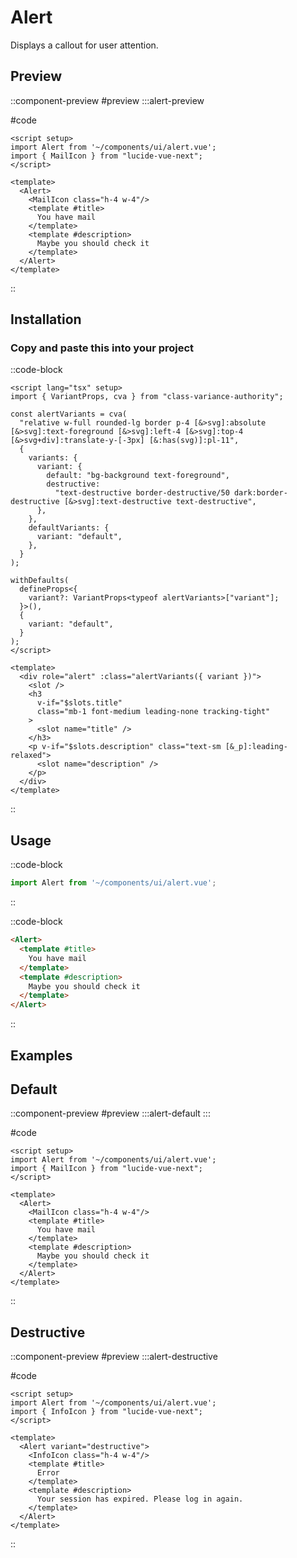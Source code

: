# Alert

Displays a callout for user attention.


## Preview
::component-preview
#preview
  :::alert-preview

#code 
```vue
<script setup>
import Alert from '~/components/ui/alert.vue';
import { MailIcon } from "lucide-vue-next";
</script>

<template>
  <Alert>
    <MailIcon class="h-4 w-4"/>
    <template #title>
      You have mail
    </template>
    <template #description>
      Maybe you should check it
    </template>
  </Alert>
</template>
```
::

## Installation

### Copy and paste this into your project
::code-block
```vue
<script lang="tsx" setup>
import { VariantProps, cva } from "class-variance-authority";

const alertVariants = cva(
  "relative w-full rounded-lg border p-4 [&>svg]:absolute [&>svg]:text-foreground [&>svg]:left-4 [&>svg]:top-4 [&>svg+div]:translate-y-[-3px] [&:has(svg)]:pl-11",
  {
    variants: {
      variant: {
        default: "bg-background text-foreground",
        destructive:
          "text-destructive border-destructive/50 dark:border-destructive [&>svg]:text-destructive text-destructive",
      },
    },
    defaultVariants: {
      variant: "default",
    },
  }
);

withDefaults(
  defineProps<{
    variant?: VariantProps<typeof alertVariants>["variant"];
  }>(),
  {
    variant: "default",
  }
);
</script>

<template>
  <div role="alert" :class="alertVariants({ variant })">
    <slot />
    <h3
      v-if="$slots.title"
      class="mb-1 font-medium leading-none tracking-tight"
    >
      <slot name="title" />
    </h3>
    <p v-if="$slots.description" class="text-sm [&_p]:leading-relaxed">
      <slot name="description" />
    </p>
  </div>
</template>
```
::

## Usage
::code-block
```ts
import Alert from '~/components/ui/alert.vue';
```
::

::code-block
```html
<Alert>
  <template #title>
    You have mail
  </template>
  <template #description>
    Maybe you should check it
  </template>
</Alert>
```
::

## Examples

## Default
::component-preview
#preview
  :::alert-default
  :::

#code 
```vue
<script setup>
import Alert from '~/components/ui/alert.vue';
import { MailIcon } from "lucide-vue-next";
</script>

<template>
  <Alert>
    <MailIcon class="h-4 w-4"/>
    <template #title>
      You have mail
    </template>
    <template #description>
      Maybe you should check it
    </template>
  </Alert>
</template>
```
::


## Destructive
::component-preview
#preview
  :::alert-destructive

#code 
```vue
<script setup>
import Alert from '~/components/ui/alert.vue';
import { InfoIcon } from "lucide-vue-next";
</script>

<template>
  <Alert variant="destructive">
    <InfoIcon class="h-4 w-4"/>
    <template #title>
      Error
    </template>
    <template #description>
      Your session has expired. Please log in again.
    </template>
  </Alert>
</template>
```
::

